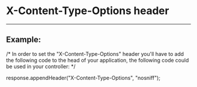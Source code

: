# X-Content-Type-Options header
-------

## Example:


/*
In order to set the "X-Content-Type-Options" header you'll have to add the 
following code to the head of your application, the following code could be used in your controller:
*/

response.appendHeader("X-Content-Type-Options", "nosniff");
